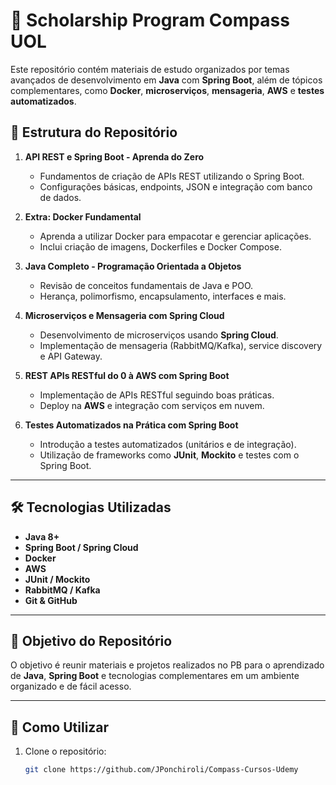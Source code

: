 # 🚀 Scholarship Program Compass UOL
Este repositório contém materiais de estudo organizados por temas avançados de desenvolvimento em **Java** com **Spring Boot**, além de tópicos complementares, como **Docker**, **microserviços**, **mensageria**, **AWS** e **testes automatizados**.

## 📂 Estrutura do Repositório

1. **API REST e Spring Boot - Aprenda do Zero**
   - Fundamentos de criação de APIs REST utilizando o Spring Boot.
   - Configurações básicas, endpoints, JSON e integração com banco de dados.

2. **Extra: Docker Fundamental**
   - Aprenda a utilizar Docker para empacotar e gerenciar aplicações.
   - Inclui criação de imagens, Dockerfiles e Docker Compose.

3. **Java Completo - Programação Orientada a Objetos**
   - Revisão de conceitos fundamentais de Java e POO.
   - Herança, polimorfismo, encapsulamento, interfaces e mais.

4. **Microserviços e Mensageria com Spring Cloud**
   - Desenvolvimento de microserviços usando **Spring Cloud**.
   - Implementação de mensageria (RabbitMQ/Kafka), service discovery e API Gateway.

5. **REST APIs RESTful do 0 à AWS com Spring Boot**
   - Implementação de APIs RESTful seguindo boas práticas.
   - Deploy na **AWS** e integração com serviços em nuvem.

6. **Testes Automatizados na Prática com Spring Boot**
   - Introdução a testes automatizados (unitários e de integração).
   - Utilização de frameworks como **JUnit**, **Mockito** e testes com o Spring Boot.

---

## 🛠️ Tecnologias Utilizadas

- **Java 8+**
- **Spring Boot / Spring Cloud**
- **Docker**
- **AWS**
- **JUnit / Mockito**
- **RabbitMQ / Kafka**
- **Git & GitHub**

---

## 📖 Objetivo do Repositório

O objetivo é reunir materiais e projetos realizados no PB para o aprendizado de **Java**, **Spring Boot** e tecnologias complementares em um ambiente organizado e de fácil acesso.

---

## 📌 Como Utilizar

1. Clone o repositório:
   ```bash
   git clone https://github.com/JPonchiroli/Compass-Cursos-Udemy
